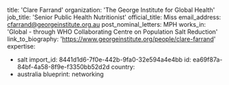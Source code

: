title: 'Clare Farrand'
organization: 'The George Institute for Global Health'
job_title: 'Senior Public Health Nutritionist'
official_title: Miss
email_address: cfarrand@georgeinstitute.org.au
post_nominal_letters: MPH
works_in: 'Global - through WHO Collaborating Centre on Population Salt Reduction'
link_to_biography: 'https://www.georgeinstitute.org/people/clare-farrand'
expertise:
  - salt
import_id: 8441d1d6-7f0e-442b-9fa0-32e594a4e4bb
id: ea69f87a-84bf-4a58-8f9e-f3350bb52d2d
country:
  - australia
blueprint: networking
